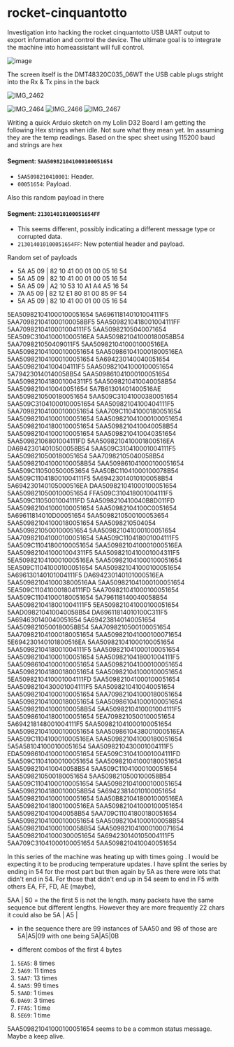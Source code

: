 # rocket-cinquantotto
Investigation into hacking the rocket cinquantotto USB UART output to export information and control the device. The ultimate goal is to integrate the machine into homeassistant will full control.  

![image](https://github.com/user-attachments/assets/718cc00b-b636-47ad-806b-d4dbc2fd8759)


The screen itself is the DMT48320C035_06WT the USB cable plugs stright into the Rx & Tx pins in the back

![IMG_2462](https://github.com/user-attachments/assets/4b0e62d0-8b92-4025-9ef8-901fb6a586d9)

![IMG_2464](https://github.com/user-attachments/assets/c180d525-ae59-4cd2-8786-0df666e46d8f)
![IMG_2466](https://github.com/user-attachments/assets/0f89e855-ef04-4339-9743-c9e3b79692c4)
![IMG_2467](https://github.com/user-attachments/assets/20af023c-025d-4f8d-9439-e8c7636d03a0)

Writing a quick Arduio sketch on my Lolin D32 Board I am getting the following Hex strings when idle. Not sure what they mean yet. Im assuming they are the temp readings.
Based on the spec sheet using 115200 baud and strings are hex
#### Segment: `5AA509821041000100051654`
- `5AA5098210410001`: Header.
- `00051654`: Payload.

Also this random payload in there
#### Segment: `213014010100051654FF`
- This seems different, possibly indicating a different message type or corrupted data.
- `213014010100051654FF`: New potential header and payload.

Random set of payloads
- 5A A5 09 | 82 10 41 00 01 00 05 16 54 
- 5A A5 09 | 82 10 41 00 01 00 05 16 54 
- 5A A5 09 | A2 10 53 10 A1 A4 A5 16 54  
- 7A A5 09 | 82 12 E1 80 81 00 85 9F 54  
- 5A A5 09 | 82 10 41 00 01 00 05 16 54

5EA509821041000100051654
5A696118140101004111F5
5AA709821041000100058BF5
5AA5098210418001004111FF
5AA7098210410001004111F5
5AA50982105040071654
5EA509C310410001000516EA
5AA509821041000180058B54
5AA709821050409011F5
5AA5098210410001000516EA
5AA509821041000100051654
5AA5098610410001800516EA
5AA509821041000100051654
5A694230140040051654
5AA50982104100404111F5
5AA509821041000100051654
5A794230140140058B54
5AA509861041000100051654
5AA5098210418001004311F5
5AA5098210410040058B54
5AA5098210410040051654
5A7B61301401400516AE
5AA5098210500180051654
5AA509C31041000380051654
5AA509C31041000100051654
5AA50982104100404111F5
5AA709821041000100051654
5AA709C11041000180051654
5AA509821041000100051654
5AA509821041000100051654
5AA509821041800100051654
5AA5098210410040058B54
5AA509821041000100051654
5AA5098210410040351654
5AA50982106801004111FD
5AA5098210410001800516EA
DA69423014010500058B54
5AA509C310410001004111F5
5AA5098210500180051654
5AA70982105040058B54
5AA509821041000100058B54
5AA509861041000100051654
5AA509C110500500053654
5AA50BC11041000100078B54
5AA509C110418001004111F5
5A69423014010100058B54
5A694230140105000516EA
DAA509821041000100051654
5AA5098210500100051654
FFA509C310418001004111F5
5AA509C1105001004111FD
5AA5098210410040B8D011FD
5AA509821041000100051654
5AA50982104100C0051654
5A69611814010D00051654
5AA5098210500100053654
5AA509821041000180051654
5AA5098210504054
5AA5098210500100051654
5AA509821041000100051654
5AA709821041000100051654
5AA509C110418001004111F5
5AA509C11041800100051654
5AA5098210410001000516EA
5AA5098210410001004311F5
5AA5098210410001004311F5
5EA5098210410001000516EA
5AA509821041000100051654
5EA509C11041000100051654
5AA509821041000100051654
5A696130140101004111F5
DA694230140101000516EA
5AA5098210410003800516AA
5AA509821041000100051654
5EA509C110410001804111FD
5AA709821041000100051654
5AA509C11041000180051654
5A796118140040058B54
5AA5098210418001004111F5
5EA509821041000100051654
5AAD098210410040058B54
DA69611814010100C311F5
5A694630140040051654
5A694238140140051654
5AA5098210500180058B54
5AA7098210500100051654
5AA709821041000180051654
5AA509821041000100071654
5E694230140101800516EA
5AA509821041000100051654
5AA5098210418001004111F5
5AA509821041000100051654
5AA509821041000100051654
5AA5098210418001004111F5
5AA509861041000100051654
5AA509821041000100051654
5AA509821041800180051654
5AA509821041000100051654
5EA5098210410001004111FD
5AA509821041000100051654
5AA5098210430001004111F5
5AA5098210410040051654
5AA509821041000100051654
5AA709821041000180051654
5AA509821041000180051654
5AA509861041000100051654
5AA509821041000100058B54
5AA5098210410001004111F5
5AA509861041800100051654
5EA7098210500100051654
5A694218148001004111F5
5AA509821041000100051654
5AA509821041000100051654
5AA5098610438001000516EA
5AA509C110410001000516EA
5AA509821041000180051654
5A5A581041000100051654
5AA5098210430001004111F5
EDA509861041000100051654
5EA509C310410001004111FD
5AA509C11041000100051654
5AA509821041000180051654
5AA5098210410040058B54
5AA509C11041000100051654
5AA5098210500180051654
5AA5098210500100058B54
5AA509C11041000100051654
5AA509821041000100051654
5AA509821041800100058B54
5A69423814010100051654
5AA509821041000100051654
5AA50B8210418001000516EA
5AA5098210418001000516EA
5AA509821041000100051654
5AA5098210410040058B54
5AA709C11041800180051654
5AA509821041000100051654
5AA509821041000100058B54
5AA509821041000100058B54
5AA509821041000100071654
5AA509821041000300051654
5A694230140105004111F5
5AA709C31041000100051654
5AA5098210410040051654



In this series of the machine was heating up with times going . I would be expecting it to be producing temperature updates. I have splint the series by ending in 54 for the most part but then again by 5A as there were lots that didn't end in 54. For those that didn't end up in 54 seem to end in F5 with others EA, FF, FD, AE (maybe), 

5AA | 50 = the the first 5 is not the length. many packets have the same sequence but different lengths. However they are more frequently 22 chars it could also be 5A | A5 | 

- in the sequence there are 99 instances of 5AA50 and 98 of those are 5A|A5|09 with one being 5A|A5|0B


- different combos of the first 4 bytes
1. `5EA5`: 8 times
2. `5A69`: 11 times
3. `5AA7`: 13 times
4. `5AA5`: 99 times
5. `5AAD`: 1 times
6. `DA69`: 3 times
7. `FFA5`: 1 time
8. `5E69`: 1 time




5AA509821041000100051654 seems to be a common status message. Maybe a keep alive. 

